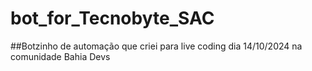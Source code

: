 # bot_for_Tecnobyte_SAC
##Botzinho de automação que criei para live coding dia 14/10/2024 na comunidade Bahia Devs

